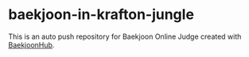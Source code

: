 # baekjoon-in-krafton-jungle
This is an auto push repository for Baekjoon Online Judge created with [BaekjoonHub](https://github.com/BaekjoonHub/BaekjoonHub).
